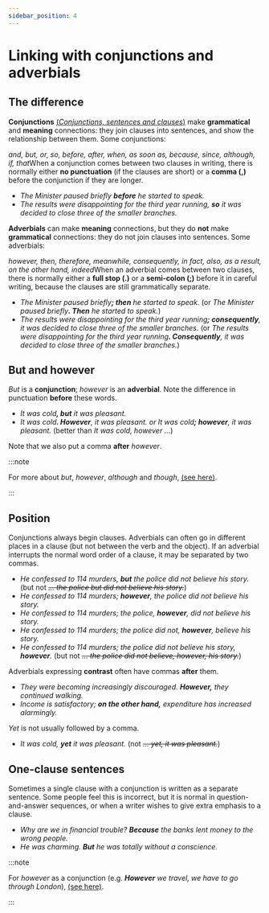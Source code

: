 ```yaml
---
sidebar_position: 4
---
```


# Linking with conjunctions and adverbials

## The difference

**Conjunctions** [(*Conjunctions, sentences and clauses*)](../conjunctions-sentences-and-clauses/conjunctions-sentences-and-clauses-introduction) make **grammatical** and **meaning** connections: they join clauses into sentences, and show the relationship between them. Some conjunctions:

*and, but, or, so, before, after, when, as soon as, because, since, although, if, that*When a conjunction comes between two clauses in writing, there is normally either **no punctuation** (if the clauses are short) or a **comma (,)** before the conjunction if they are longer.

- *The Minister paused briefly **before** he started to speak.*
- *The results were disappointing for the third year running, **so** it was decided to close three of the smaller branches.*

**Adverbials** can make **meaning** connections, but they do **not** make **grammatical** connections: they do not join clauses into sentences. Some adverbials:

*however, then, therefore, meanwhile, consequently, in fact, also, as a result, on the other hand, indeed*When an adverbial comes between two clauses, there is normally either a **full stop (.)** or a **semi-colon (;)** before it in careful writing, because the clauses are still grammatically separate.

- *The Minister paused briefly<strong>; then</strong> he started to speak.* (or *The Minister paused briefly<strong>. Then</strong> he started to speak.*)
- *The results were disappointing for the third year running<strong>; consequently</strong>, it was decided to close three of the smaller branches.* (or *The results were disappointing for the third year running<strong>. Consequently</strong>, it was decided to close three of the smaller branches.*)

## But and however

*But* is a **conjunction**; *however* is an **adverbial**. Note the difference in punctuation **before** these words.

- *It was cold<strong>, but</strong> it was pleasant.*
- *It was cold<strong>. However</strong>, it was pleasant. or It was cold<strong>; however</strong>, it was pleasant.* (better than *It was cold, however …*)

Note that we also put a comma **after** *however*.

:::note

For more about *but*, *however*, *although* and *though*, [(see here)](./../../vocabulary/word-problems-from-a-to-z/although-though-but-and-however-contrast).

:::

## Position

Conjunctions always begin clauses. Adverbials can often go in different places in a clause (but not between the verb and the object). If an adverbial interrupts the normal word order of a clause, it may be separated by two commas.

- *He confessed to 114 murders, **but** the police did not believe his story.* (but not *~~… the police but did not believe his story.~~*)
- *He confessed to 114 murders; **however**, the police did not believe his story.*
- *He confessed to 114 murders; the police, **however**, did not believe his story.*
- *He confessed to 114 murders; the police did not, **however**, believe his story.*
- *He confessed to 114 murders; the police did not believe his story, **however**.* (but not *~~… the police did not believe, however, his story.~~*)

Adverbials expressing **contrast** often have commas **after** them.

- *They were becoming increasingly discouraged. **However,** they continued walking.*
- *Income is satisfactory; **on the other hand,** expenditure has increased alarmingly.*

*Yet* is not usually followed by a comma.

- *It was cold, **yet** it was pleasant.* (not *~~… yet, it was pleasant.~~*)

## One-clause sentences

Sometimes a single clause with a conjunction is written as a separate sentence. Some people feel this is incorrect, but it is normal in question-and-answer sequences, or when a writer wishes to give extra emphasis to a clause.

- *Why are we in financial trouble? **Because** the banks lent money to the wrong people.*
- *He was charming. **But** he was totally without a conscience.*

:::note

For *however* as a conjunction (e.g. ****However*** we travel, we have to go through London*), [(see here)](./../other-adverbial-clauses/whoever-whatever-etc).

:::
